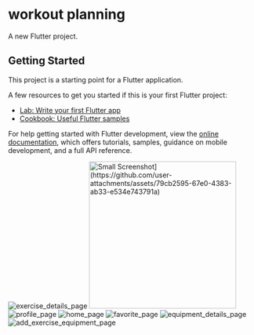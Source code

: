 # workout planning

A new Flutter project.

## Getting Started

This project is a starting point for a Flutter application.

A few resources to get you started if this is your first Flutter project:

- [Lab: Write your first Flutter app](https://docs.flutter.dev/get-started/codelab)
- [Cookbook: Useful Flutter samples](https://docs.flutter.dev/cookbook)

For help getting started with Flutter development, view the
[online documentation](https://docs.flutter.dev/), which offers tutorials,
samples, guidance on mobile development, and a full API reference.

![exercise_details_page](https://github.com/user-attachments/assets/79cb2595-67e0-4383-ab33-e534e743791a)
<img src="[images/small-screenshot.png" alt="Small Screenshot](https://github.com/user-attachments/assets/79cb2595-67e0-4383-ab33-e534e743791a)" width="300" />
![profile_page](https://github.com/user-attachments/assets/9351cf80-77ad-49c5-b630-19d15d76823c)
![home_page](https://github.com/user-attachments/assets/6c583475-b1f9-4dc5-837e-47839c69fc0b)
![favorite_page](https://github.com/user-attachments/assets/28a406a7-4e52-4f69-84a8-3bafa7e36e46)
![equipment_details_page](https://github.com/user-attachments/assets/29dbac65-23e7-4eec-b7e3-7d159f7de7fb)
![add_exercise_equipment_page](https://github.com/user-attachments/assets/2eecb89e-e16f-409c-9f26-2c4d2a6a21e0)
